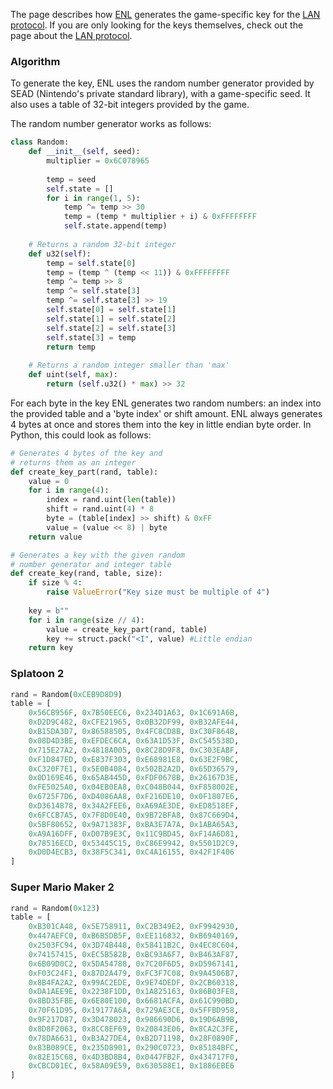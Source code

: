 The page describes how [ENL](ENL-Protocol) generates the game-specific key for the [LAN protocol](LAN-Protocol). If you are only looking for the keys themselves, check out the page about the [LAN protocol](LAN-Protocol#game-specific-keys).

### Algorithm

To generate the key, ENL uses the random number generator provided by SEAD (Nintendo's private standard library), with a game-specific seed. It also uses a table of 32-bit integers provided by the game.

The random number generator works as follows:
```python
class Random:
    def __init__(self, seed):
        multiplier = 0x6C078965
        
        temp = seed
        self.state = []
        for i in range(1, 5):
            temp ^= temp >> 30
            temp = (temp * multiplier + i) & 0xFFFFFFFF
            self.state.append(temp)
    
    # Returns a random 32-bit integer
    def u32(self):
        temp = self.state[0]
        temp = (temp ^ (temp << 11)) & 0xFFFFFFFF
        temp ^= temp >> 8
        temp ^= self.state[3]
        temp ^= self.state[3] >> 19
        self.state[0] = self.state[1]
        self.state[1] = self.state[2]
        self.state[2] = self.state[3]
        self.state[3] = temp
        return temp
    
    # Returns a random integer smaller than 'max'
    def uint(self, max):
        return (self.u32() * max) >> 32
```

For each byte in the key ENL generates two random numbers: an index into the provided table and a 'byte index' or shift amount. ENL always generates 4 bytes at once and stores them into the key in little endian byte order. In Python, this could look as follows:
```python
# Generates 4 bytes of the key and
# returns them as an integer
def create_key_part(rand, table):
    value = 0
    for i in range(4):
        index = rand.uint(len(table))
        shift = rand.uint(4) * 8
        byte = (table[index] >> shift) & 0xFF
        value = (value << 8) | byte
    return value

# Generates a key with the given random
# number generator and integer table
def create_key(rand, table, size):
    if size % 4:
        raise ValueError("Key size must be multiple of 4")
    
    key = b""
    for i in range(size // 4):
        value = create_key_part(rand, table)
        key += struct.pack("<I", value) #Little endian
    return key
```

### Splatoon 2
```python
rand = Random(0xCEB9D8D9)
table = [
    0x56CB956F, 0x7B50EEC6, 0x234D1A63, 0x1C691A6B,
    0xD2D9C482, 0xCFE21965, 0x0B32DF99, 0xB32AFE44,
    0xB15DA3D7, 0x86588505, 0x4FC8CD8B, 0xC30F864B,
    0x08D4D3BE, 0xEFDEC6CA, 0x63A1D53F, 0xC545538D,
    0x715E27A2, 0x4818A005, 0x8C28D9F8, 0xC303EABF,
    0xF1D847ED, 0xE837F303, 0xE68981E8, 0x63E2F9BC,
    0xC320F7E1, 0x5E0B4084, 0x502B2A2D, 0x65D36579,
    0x0D169E46, 0x65AB445D, 0xFDF0678B, 0x26167D3E,
    0xFE5025A0, 0x04EB0EA8, 0xC048B044, 0xF858002E,
    0x6725F7D6, 0xD4086AA8, 0xF216DE10, 0x0F1807E6,
    0xD3614878, 0x34A2FEE6, 0xA69AE3DE, 0xED8518EF,
    0x6FCCB7A5, 0x7F8D0E40, 0x9B72BFA8, 0x87C669D4,
    0x5BF80652, 0x9A71383F, 0xBA3E7A7A, 0x1ABA65A3,
    0xA9A16DFF, 0xD07B9E3C, 0x11C9BD45, 0xF14A6D81,
    0x78516ECD, 0x53445C15, 0xC86E9942, 0x5501D2C9,
    0xD0D4ECB3, 0x38F5C341, 0xC4A16155, 0x42F1F406
]
```

### Super Mario Maker 2
```python
rand = Random(0x123)
table = [
    0xB301CA48, 0x5E758911, 0xC2B349E2, 0xF9942930,
    0x447AEFC0, 0xB6B5DB5F, 0xEE116832, 0xB6940169,
    0x2503FC94, 0x3D74B448, 0x58411B2C, 0x4EC8C604,
    0x74157415, 0xEC5B582B, 0xBC93A6F7, 0xB463AF87,
    0x6B09D0C2, 0x5DA54788, 0x7C20F6D5, 0xD5967141,
    0xF03C24F1, 0x87D2A479, 0xFC3F7C08, 0x9A4506B7,
    0x8B4FA2A2, 0x99AC2EDE, 0x9E74DEDF, 0x2CB60318,
    0xDA1AEE9E, 0x2238F1DD, 0x1A825163, 0x86B03FE8,
    0x8BD35FBE, 0x6E80E100, 0x6681ACFA, 0x61C990BD,
    0x70F61D95, 0x19177A6A, 0x729AE3CE, 0x5FFBD958,
    0x9F217D87, 0x3D478023, 0x986690D6, 0x19D6AB9B,
    0x8D8F2063, 0x8CC8EF69, 0x20843E06, 0x8CA2C3FE,
    0x78DA6631, 0xB3A27DE4, 0xB2D71198, 0x28F0890F,
    0x83B089CE, 0x235D8901, 0x290C0723, 0x85184BFC,
    0x82E15C68, 0x4D3BD8B4, 0x0447FB2F, 0x434717F0,
    0xCBCD01EC, 0x58A09E59, 0x630588E1, 0x1886EBE6
]
```